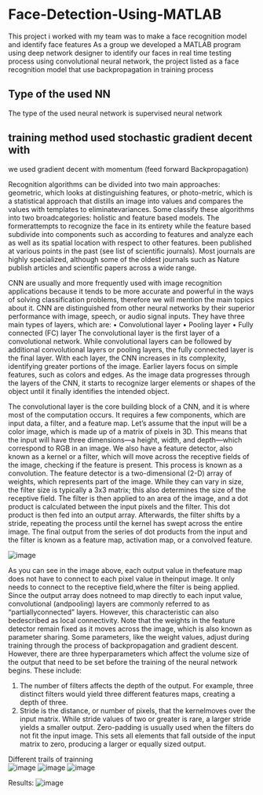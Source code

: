 # Face-Detection-Using-MATLAB
This project i worked with my team was to make a face recognition model and identify face features
As a group we developed a MATLAB program using deep network designer to identify our faces in real time testing process using convolutional neural network, the project listed as a face recognition model that use backpropagation in training process
## Type of the used NN
The type of the used neural network is supervised neural network
## training method used stochastic gradient decent with
we used gradient decent with momentum (feed forward Backpropagation)

Recognition algorithms can be divided into two main approaches:
geometric, which looks at distinguishing features, or photo-metric,
which is a statistical approach that distills an image into values and
compares the values with templates to eliminatevariances. Some
classify these algorithms into two broadcategories: holistic and
feature based models. The formerattempts to recognize the face in its
entirety while the feature based subdivide into components such as
according to features and analyze each as well as its spatial location
with respect to other features.
been published at various points in the past (see list of scientific
journals). Most journals are highly specialized, although some of the
oldest journals such as Nature publish articles and scientific papers
across a wide range.


CNN are usually and more frequently used with image recognition applications because it
tends to be more accurate and powerful in the ways of solving classification problems,
therefore we will mention the main topics about it.
CNN are distinguished from other neural networks by their superior performance with
image, speech,
or audio signal inputs. They have three main types of layers, which are:
• Convolutional layer
• Pooling layer
• Fully connected (FC) layer
The convolutional layer is the first layer of a convolutional network. While convolutional
layers can be followed by additional convolutional layers or pooling layers, the fully
connected layer is the final layer. With each layer, the CNN increases in its complexity,
identifying greater portions of the image. Earlier layers focus on simple features, such as
colors and edges. As the image data progresses through the layers of the CNN, it starts to
recognize larger elements or shapes of the object until it finally identifies the intended
object.



The convolutional layer is the core building block of a CNN, and it is where
most of the computation occurs. It requires a few components, which are
input data, a filter, and a feature map. Let’s assume that the input will be a
color image, which is made up of a matrix of pixels in 3D. This means that the
input will have three dimensions—a height, width, and depth—which
correspond to RGB in an image. We also have a feature detector, also known
as a kernel or a filter, which will move across the receptive fields of the image,
checking if the feature is present. This process is known as a convolution.
The feature detector is a two-dimensional (2-D) array of weights, which
represents part of the image. While they can vary in size, the filter size is
typically a 3x3 matrix; this also determines the size of the receptive field. The
filter is then applied to an area of the image, and a dot product is calculated
between the input pixels and the filter. This dot product is then fed into an
output array. Afterwards, the filter shifts by a stride, repeating the process
until the kernel has swept across the entire image. The final output from the
series of dot products from the input and the filter is known as a feature map,
activation map, or a convolved feature.

![image](https://github.com/user-attachments/assets/3b83ef76-1ee7-4c71-b7ef-291df4ce59a7)



As you can see in the image above, each output value in
thefeature map does not have to connect to each pixel
value in theinput image. It only needs to connect to the
receptive field,where the filter is being applied. Since the
output array does notneed to map directly to each input
value, convolutional (andpooling) layers are commonly
referred to as “partiallyconnected” layers. However, this
characteristic can also bedescribed as local
connectivity. Note that the weights in the feature
detector remain fixed as it moves across the image,
which is also known as parameter sharing. Some
parameters, like the weight values, adjust during training
through the process of backpropagation and gradient
descent. However, there are three hyperparameters
which affect the volume size of the output that need to
be set before the training of the neural network begins.
These include:
1. The number of filters affects the depth of the output.
For example, three distinct filters would yield three
different features maps, creating a depth of three.
2. Stride is the distance, or number of pixels, that the
kernelmoves over the input matrix. While stride values of
two or greater is rare, a larger stride yields a smaller
output.
Zero-padding is usually used when the filters do not fit
the input image. This sets all elements that fall outside of
the input matrix to zero, producing a larger or equally
sized output.

Different trails of trainning  
![image](https://github.com/user-attachments/assets/0faa2055-9cf9-4b87-bdb7-5e35e77f5375)
![image](https://github.com/user-attachments/assets/0cab2893-3865-4b45-8824-2b09d8fbaea0)
![image](https://github.com/user-attachments/assets/a392feb7-c370-45ed-901a-afcf15fc5435)

Results:
![image](https://github.com/user-attachments/assets/5cca8309-fad7-4dac-9071-9fd1b328ba06)
